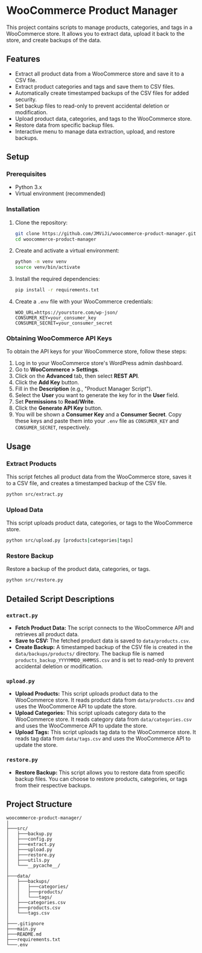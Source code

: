 # WooCommerce Product Manager

This project contains scripts to manage products, categories, and tags in a WooCommerce store. It allows you to extract data, upload it back to the store, and create backups of the data.

## Features

- Extract all product data from a WooCommerce store and save it to a CSV file.
- Extract product categories and tags and save them to CSV files.
- Automatically create timestamped backups of the CSV files for added security.
- Set backup files to read-only to prevent accidental deletion or modification.
- Upload product data, categories, and tags to the WooCommerce store.
- Restore data from specific backup files.
- Interactive menu to manage data extraction, upload, and restore backups.

## Setup

### Prerequisites

- Python 3.x
- Virtual environment (recommended)

### Installation

1. Clone the repository:
    ```bash
    git clone https://github.com/JMViJi/woocommerce-product-manager.git
    cd woocommerce-product-manager
    ```

2. Create and activate a virtual environment:
    ```bash
    python -m venv venv
    source venv/bin/activate  
    ```

3. Install the required dependencies:
    ```bash
    pip install -r requirements.txt
    ```

4. Create a `.env` file with your WooCommerce credentials:
    ```env
    WOO_URL=https://yourstore.com/wp-json/
    CONSUMER_KEY=your_consumer_key
    CONSUMER_SECRET=your_consumer_secret
    ```

### Obtaining WooCommerce API Keys

To obtain the API keys for your WooCommerce store, follow these steps:

1. Log in to your WooCommerce store's WordPress admin dashboard.
2. Go to **WooCommerce > Settings**.
3. Click on the **Advanced** tab, then select **REST API**.
4. Click the **Add Key** button.
5. Fill in the **Description** (e.g., "Product Manager Script").
6. Select the **User** you want to generate the key for in the **User** field.
7. Set **Permissions** to **Read/Write**.
8. Click the **Generate API Key** button.
9. You will be shown a **Consumer Key** and a **Consumer Secret**. Copy these keys and paste them into your `.env` file as `CONSUMER_KEY` and `CONSUMER_SECRET`, respectively.

## Usage

### Extract Products

This script fetches all product data from the WooCommerce store, saves it to a CSV file, and creates a timestamped backup of the CSV file.

```bash
python src/extract.py
```

### Upload Data

This script uploads product data, categories, or tags to the WooCommerce store.

```bash
python src/upload.py [products|categories|tags]
```

### Restore Backup

Restore a backup of the product data, categories, or tags.

```bash
python src/restore.py
```

## Detailed Script Descriptions

### `extract.py`

- **Fetch Product Data:** The script connects to the WooCommerce API and retrieves all product data.
- **Save to CSV:** The fetched product data is saved to `data/products.csv`.
- **Create Backup:** A timestamped backup of the CSV file is created in the `data/backups/products/` directory. The backup file is named `products_backup_YYYYMMDD_HHMMSS.csv` and is set to read-only to prevent accidental deletion or modification.

### `upload.py`

- **Upload Products:** This script uploads product data to the WooCommerce store. It reads product data from `data/products.csv` and uses the WooCommerce API to update the store.
- **Upload Categories:** This script uploads category data to the WooCommerce store. It reads category data from `data/categories.csv` and uses the WooCommerce API to update the store.
- **Upload Tags:** This script uploads tag data to the WooCommerce store. It reads tag data from `data/tags.csv` and uses the WooCommerce API to update the store.

### `restore.py`

- **Restore Backup:** This script allows you to restore data from specific backup files. You can choose to restore products, categories, or tags from their respective backups.

## Project Structure

```
woocommerce-product-manager/
│
├───src/
│   ├───backup.py
│   ├───config.py
│   ├───extract.py
│   ├───upload.py
│   ├───restore.py
│   ├───utils.py
│   └───__pycache__/
│
├───data/
│   ├───backups/
│   │   ├───categories/
│   │   ├───products/
│   │   └───tags/
│   ├───categories.csv
│   ├───products.csv
│   └───tags.csv
│
├───.gitignore
├───main.py
├───README.md
├───requirements.txt
└───.env
```